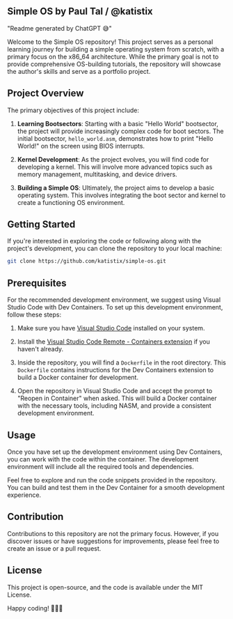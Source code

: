 ## Simple OS by Paul Tal / @katistix

"Readme generated by ChatGPT 😅"

Welcome to the Simple OS repository! This project serves as a personal learning journey for building a simple operating system from scratch, with a primary focus on the x86_64 architecture. While the primary goal is not to provide comprehensive OS-building tutorials, the repository will showcase the author's skills and serve as a portfolio project.

## Project Overview

The primary objectives of this project include:

1. **Learning Bootsectors**: Starting with a basic "Hello World" bootsector, the project will provide increasingly complex code for boot sectors. The initial bootsector, `hello_world.asm`, demonstrates how to print "Hello World!" on the screen using BIOS interrupts.

2. **Kernel Development**: As the project evolves, you will find code for developing a kernel. This will involve more advanced topics such as memory management, multitasking, and device drivers.

3. **Building a Simple OS**: Ultimately, the project aims to develop a basic operating system. This involves integrating the boot sector and kernel to create a functioning OS environment.

## Getting Started

If you're interested in exploring the code or following along with the project's development, you can clone the repository to your local machine:

```bash
git clone https://github.com/katistix/simple-os.git
```

## Prerequisites

For the recommended development environment, we suggest using Visual Studio Code with Dev Containers. To set up this development environment, follow these steps:

1. Make sure you have [Visual Studio Code](https://code.visualstudio.com/) installed on your system.

2. Install the [Visual Studio Code Remote - Containers extension](https://marketplace.visualstudio.com/items?itemName=ms-vscode-remote.remote-containers) if you haven't already.

3. Inside the repository, you will find a `Dockerfile` in the root directory. This `Dockerfile` contains instructions for the Dev Containers extension to build a Docker container for development.

4. Open the repository in Visual Studio Code and accept the prompt to "Reopen in Container" when asked. This will build a Docker container with the necessary tools, including NASM, and provide a consistent development environment.

## Usage

Once you have set up the development environment using Dev Containers, you can work with the code within the container. The development environment will include all the required tools and dependencies.

Feel free to explore and run the code snippets provided in the repository. You can build and test them in the Dev Container for a smooth development experience.


## Contribution
Contributions to this repository are not the primary focus. However, if you discover issues or have suggestions for improvements, please feel free to create an issue or a pull request.

## License
This project is open-source, and the code is available under the MIT License.

Happy coding! 👨‍💻🌟
